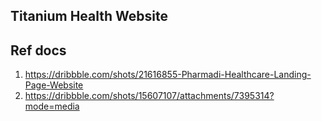 ## Titanium Health Website

Ref docs
--------

1. https://dribbble.com/shots/21616855-Pharmadi-Healthcare-Landing-Page-Website
2. https://dribbble.com/shots/15607107/attachments/7395314?mode=media
